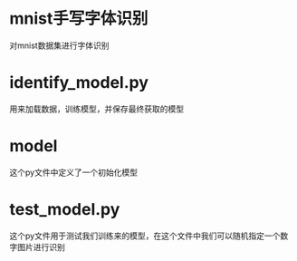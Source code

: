 # mnist手写字体识别
对mnist数据集进行字体识别
# identify_model.py
用来加载数据，训练模型，并保存最终获取的模型
# model
这个py文件中定义了一个初始化模型
# test_model.py
这个py文件用于测试我们训练来的模型，在这个文件中我们可以随机指定一个数字图片进行识别

